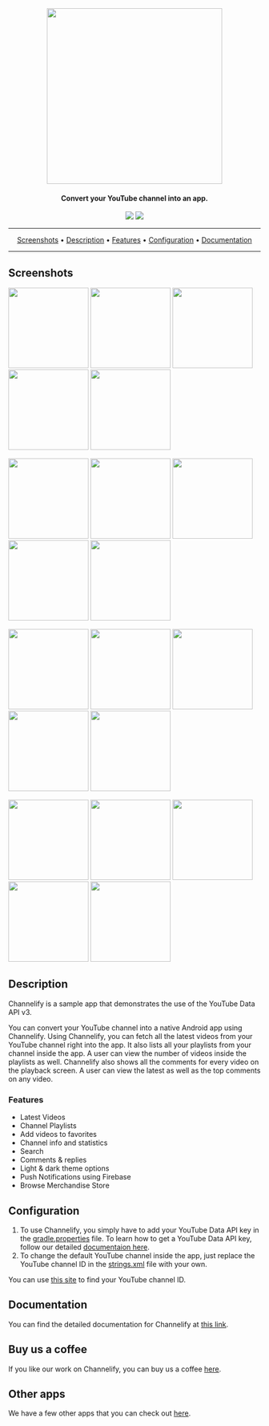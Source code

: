 <br>
<br>

<p align="center"><a href="#"><img src="https://channelify.aculix.com/image/channelify-logo.png" width="350"></a></p> 
<h4 align="center">Convert your YouTube channel into an app.</h4>

<p align="center">
<a href="https://androidweekly.net/issues/issue-459/" alt="Android Weekly"><img src="https://androidweekly.net/issues/issue-459/badge"></a>
<a href="https://github.com/aculix/Channelify/blob/master/LICENSE" alt="Android Weekly"><img src="https://img.shields.io/github/license/aculix/channelify?label=License"></a>
</p>

<hr>
<p align="center"><a href="#screenshots">Screenshots</a> &bull; <a href="#description">Description</a> &bull; <a href="#features">Features</a> &bull; <a href="#configuration">Configuration</a> &bull; <a href="#documentation">Documentation</a></p>
<hr>

## Screenshots

[<img src="https://channelify.aculix.com/media/SS001.jpg" width=160>](https://channelify.aculix.com/media/SS001.jpg)
[<img src="https://channelify.aculix.com/media/SS002.jpg" width=160>](https://channelify.aculix.com/media/SS002.jpg)
[<img src="https://channelify.aculix.com/media/SS003.jpg" width=160>](https://channelify.aculix.com/media/SS003.jpg)
[<img src="https://channelify.aculix.com/media/SS004.jpg" width=160>](https://channelify.aculix.com/media/SS004.jpg)
[<img src="https://channelify.aculix.com/media/SS005.jpg" width=160>](https://channelify.aculix.com/media/SS005.jpg)

[<img src="https://channelify.aculix.com/media/SS006.jpg" width=160>](https://channelify.aculix.com/media/SS006.jpg)
[<img src="https://channelify.aculix.com/media/SS007.jpg" width=160>](https://channelify.aculix.com/media/SS007.jpg)
[<img src="https://channelify.aculix.com/media/SS008.jpg" width=160>](https://channelify.aculix.com/media/SS008.jpg)
[<img src="https://channelify.aculix.com/media/SS009.jpg" width=160>](https://channelify.aculix.com/media/SS009.jpg)
[<img src="https://channelify.aculix.com/media/SS0010.jpg" width=160>](https://channelify.aculix.com/media/SS0010.jpg)

[<img src="https://channelify.aculix.com/media/SS0011.jpg" width=160>](https://channelify.aculix.com/media/SS0011.jpg)
[<img src="https://channelify.aculix.com/media/SS0012.jpg" width=160>](https://channelify.aculix.com/media/SS0012.jpg)
[<img src="https://channelify.aculix.com/media/SS0013.jpg" width=160>](https://channelify.aculix.com/media/SS0013.jpg)
[<img src="https://channelify.aculix.com/media/SS0014.jpg" width=160>](https://channelify.aculix.com/media/SS0014.jpg)
[<img src="https://channelify.aculix.com/media/SS0015.jpg" width=160>](https://channelify.aculix.com/media/SS0015.jpg)

[<img src="https://channelify.aculix.com/media/SS0016.jpg" width=160>](https://channelify.aculix.com/media/SS0016.jpg)
[<img src="https://channelify.aculix.com/media/SS0017.jpg" width=160>](https://channelify.aculix.com/media/SS0017.jpg)
[<img src="https://channelify.aculix.com/media/SS0018.jpg" width=160>](https://channelify.aculix.com/media/SS0018.jpg)
[<img src="https://channelify.aculix.com/media/SS0019.jpg" width=160>](https://channelify.aculix.com/media/SS0019.jpg)
[<img src="https://channelify.aculix.com/media/SS0020.jpg" width=160>](https://channelify.aculix.com/media/SS0020.jpg)

## Description

Channelify is a sample app that demonstrates the use of the YouTube Data API v3.

You can convert your YouTube channel into a native Android app using Channelify. Using Channelify, you can fetch all the latest videos from your YouTube channel right into the app. It also lists all your playlists from your channel inside the app. A user can view the number of videos inside the playlists as well. Channelify also shows all the comments for every video on the playback screen. A user can view the latest as well as the top comments on any video.

### Features

* Latest Videos
* Channel Playlists
* Add videos to favorites
* Channel info and statistics
* Search
* Comments & replies
* Light & dark theme options
* Push Notifications using Firebase
* Browse Merchandise Store

## Configuration

1. To use Channelify, you simply have to add your YouTube Data API key in the <a href="gradle.properties">gradle.properties</a> file. To learn how to get a YouTube Data API key, follow our detailed <a href="https://channelify.aculix.com/docs">documentaion here</a>.
2. To change the default YouTube channel inside the app, just replace the YouTube channel ID in the <a href="app/src/main/res/values/strings.xml">strings.xml</a> file with your own.

You can use <a href="https://commentpicker.com/youtube-channel-id.php">this site</a> to find your YouTube channel ID.

## Documentation

You can find the detailed documentation for Channelify at <a href="https://channelify.aculix.com/docs">this link</a>.

## Buy us a coffee

If you like our work on Channelify, you can buy us a coffee <a href="https://ko-fi.com/aculix">here</a>.

## Other apps

We have a few other apps that you can check out <a href="https://play.google.com/store/apps/dev?id=8784124228561333652">here</a>.
